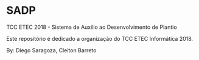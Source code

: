 # SADP
TCC ETEC 2018 - Sistema de Auxilio ao Desenvolvimento de Plantio


Este repositório é dedicado a organização do TCC ETEC Informática 2018.


By: Diego Saragoza, Cleiton Barreto
